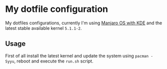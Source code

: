 # My dotfile configuration

My dotfiles configurations, currently I'm using [Manjaro OS with KDE](http://manjaro.org/) and the latest stable available kernel `5.1.1-2`.

## Usage

First of all install the latest kernel and update the system using `pacman -Syyu`, reboot and execute the `run.sh` script.